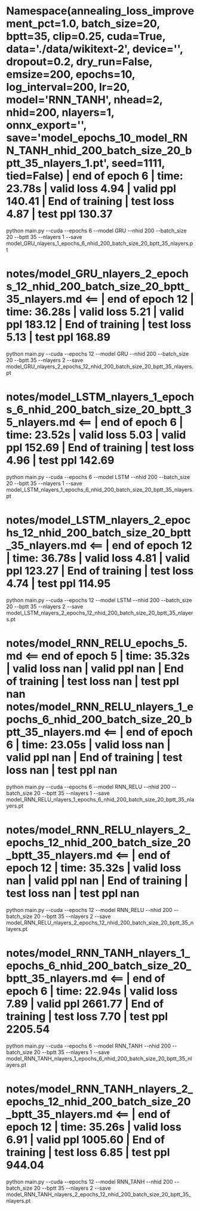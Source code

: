 Namespace(annealing_loss_improvement_pct=1.0, batch_size=20, bptt=35, clip=0.25, cuda=True, data='./data/wikitext-2', device='', dropout=0.2, dry_run=False, emsize=200, epochs=10, log_interval=200, lr=20, model='RNN_TANH', nhead=2, nhid=200, nlayers=1, onnx_export='', save='model_epochs_10_model_RNN_TANH_nhid_200_batch_size_20_bptt_35_nlayers_1.pt', seed=1111, tied=False)
| end of epoch   6 | time: 23.78s | valid loss  4.94 | valid ppl   140.41
 | End of training | test loss  4.87 | test ppl   130.37
=========================================================================================
python main.py --cuda --epochs 6 --model GRU --nhid 200 --batch_size 20 --bptt 35 --nlayers 1 --save model_GRU_nlayers_1_epochs_6_nhid_200_batch_size_20_bptt_35_nlayers.pt

 notes/model_GRU_nlayers_2_epochs_12_nhid_200_batch_size_20_bptt_35_nlayers.md <==
| end of epoch  12 | time: 36.28s | valid loss  5.21 | valid ppl   183.12
 | End of training | test loss  5.13 | test ppl   168.89
=========================================================================================
python main.py --cuda --epochs 12 --model GRU --nhid 200 --batch_size 20 --bptt 35 --nlayers 2 --save model_GRU_nlayers_2_epochs_12_nhid_200_batch_size_20_bptt_35_nlayers.pt

 notes/model_LSTM_nlayers_1_epochs_6_nhid_200_batch_size_20_bptt_35_nlayers.md <==
| end of epoch   6 | time: 23.52s | valid loss  5.03 | valid ppl   152.69
 | End of training | test loss  4.96 | test ppl   142.69
=========================================================================================
python main.py --cuda --epochs 6 --model LSTM --nhid 200 --batch_size 20 --bptt 35 --nlayers 1 --save model_LSTM_nlayers_1_epochs_6_nhid_200_batch_size_20_bptt_35_nlayers.pt

 notes/model_LSTM_nlayers_2_epochs_12_nhid_200_batch_size_20_bptt_35_nlayers.md <==
| end of epoch  12 | time: 36.78s | valid loss  4.81 | valid ppl   123.27
 | End of training | test loss  4.74 | test ppl   114.95
=========================================================================================
python main.py --cuda --epochs 12 --model LSTM --nhid 200 --batch_size 20 --bptt 35 --nlayers 2 --save model_LSTM_nlayers_2_epochs_12_nhid_200_batch_size_20_bptt_35_nlayers.pt

 notes/model_RNN_RELU_epochs_5.md <==
 end of epoch   5 | time: 35.32s | valid loss   nan | valid ppl      nan
 | End of training | test loss   nan | test ppl      nan
 notes/model_RNN_RELU_nlayers_1_epochs_6_nhid_200_batch_size_20_bptt_35_nlayers.md <==
| end of epoch   6 | time: 23.05s | valid loss   nan | valid ppl      nan
 | End of training | test loss   nan | test ppl      nan
=========================================================================================
python main.py --cuda --epochs 6 --model RNN_RELU --nhid 200 --batch_size 20 --bptt 35 --nlayers 1 --save model_RNN_RELU_nlayers_1_epochs_6_nhid_200_batch_size_20_bptt_35_nlayers.pt

 notes/model_RNN_RELU_nlayers_2_epochs_12_nhid_200_batch_size_20_bptt_35_nlayers.md <==
| end of epoch  12 | time: 35.32s | valid loss   nan | valid ppl      nan
 | End of training | test loss   nan | test ppl      nan
=========================================================================================
python main.py --cuda --epochs 12 --model RNN_RELU --nhid 200 --batch_size 20 --bptt 35 --nlayers 2 --save model_RNN_RELU_nlayers_2_epochs_12_nhid_200_batch_size_20_bptt_35_nlayers.pt

 notes/model_RNN_TANH_nlayers_1_epochs_6_nhid_200_batch_size_20_bptt_35_nlayers.md <==
| end of epoch   6 | time: 22.94s | valid loss  7.89 | valid ppl  2661.77
 | End of training | test loss  7.70 | test ppl  2205.54
=========================================================================================
python main.py --cuda --epochs 6 --model RNN_TANH --nhid 200 --batch_size 20 --bptt 35 --nlayers 1 --save model_RNN_TANH_nlayers_1_epochs_6_nhid_200_batch_size_20_bptt_35_nlayers.pt

 notes/model_RNN_TANH_nlayers_2_epochs_12_nhid_200_batch_size_20_bptt_35_nlayers.md <==
| end of epoch  12 | time: 35.26s | valid loss  6.91 | valid ppl  1005.60
 | End of training | test loss  6.85 | test ppl   944.04
=========================================================================================
python main.py --cuda --epochs 12 --model RNN_TANH --nhid 200 --batch_size 20 --bptt 35 --nlayers 2 --save model_RNN_TANH_nlayers_2_epochs_12_nhid_200_batch_size_20_bptt_35_nlayers.pt
